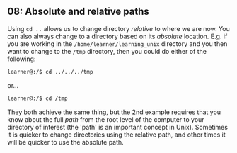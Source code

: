 ## 08: Absolute and relative paths

Using `cd ..` allows us to change directory _relative_ to where we are now. You can also always change to a directory based on its _absolute_ location. E.g. if you are working in the `/home/learner/learning_unix` directory and you then want to change to the `/tmp` directory, then you could do either of the following:

```bash
learner@:/$ cd ../../../tmp
```

or...

```bash
learner@:/$ cd /tmp
```

They both achieve the same thing, but the 2nd example requires that you know about the full _path_ from the root level of the computer to your directory of interest (the 'path' is an important concept in Unix). Sometimes it is quicker to change directories using the relative path, and other times it will be quicker to use the absolute path.
